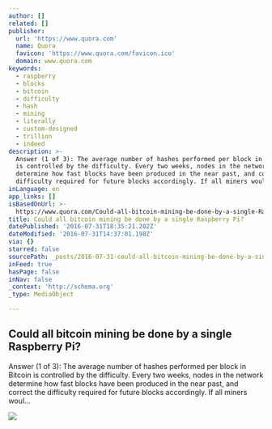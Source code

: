 ```yaml
---
author: []
related: []
publisher:
  url: 'https://www.quora.com'
  name: Quora
  favicon: 'https://www.quora.com/favicon.ico'
  domain: www.quora.com
keywords:
  - raspberry
  - blocks
  - bitcoin
  - difficulty
  - hash
  - mining
  - literally
  - custom-designed
  - trillion
  - indeed
description: >-
  Answer (1 of 3): The average number of hashes performed per block in Bitcoin
  is controlled by the difficulty. Every two weeks, nodes in the network
  determine how fast blocks have been produced in the near past, and correct the
  difficulty required for future blocks accordingly. If all miners woul...
inLanguage: en
app_links: []
isBasedOnUrl: >-
  https://www.quora.com/Could-all-bitcoin-mining-be-done-by-a-single-Raspberry-Pi
title: Could all bitcoin mining be done by a single Raspberry Pi?
datePublished: '2016-07-31T18:35:21.202Z'
dateModified: '2016-07-31T14:37:01.198Z'
via: {}
starred: false
sourcePath: _posts/2016-07-31-could-all-bitcoin-mining-be-done-by-a-single-raspberry-pi.md
inFeed: true
hasPage: false
inNav: false
_context: 'http://schema.org'
_type: MediaObject

---
```

<article style=""><h1>Could all bitcoin mining be done by a single Raspberry Pi?</h1><p>Answer (1 of 3): The average number of hashes performed per block in Bitcoin is controlled by the difficulty. Every two weeks, nodes in the network determine how fast blocks have been produced in the near past, and correct the difficulty required for future blocks accordingly. If all miners woul...</p><img src="https://qsf.ec.quoracdn.net/-images.new_grid.fb_share_default.pnge6dde9cfa6e03c43.png" /></article>